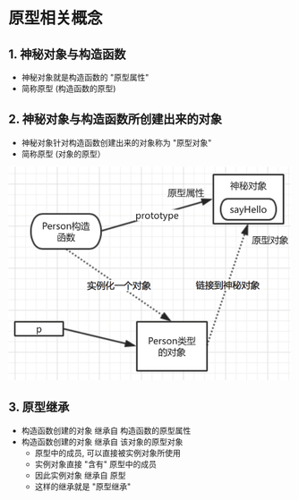 # 原型相关概念

## 1. 神秘对象与构造函数

* 神秘对象就是构造函数的 "原型属性"
* 简称原型 \(构造函数的原型\)

## 2. 神秘对象与构造函数所创建出来的对象

* 神秘对象针对构造函数创建出来的对象称为 "原型对象"
* 简称原型 \(对象的原型）

![](/assets/new_object.png)

## 3. 原型继承

* 构造函数创建的对象 继承自 构造函数的原型属性
* 构造函数创建的对象 继承自 该对象的原型对象
  * 原型中的成员, 可以直接被实例对象所使用
  * 实例对象直接 "含有" 原型中的成员
  * 因此实例对象 继承自 原型
  * 这样的继承就是 "原型继承"



